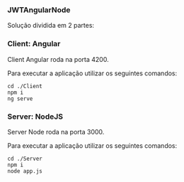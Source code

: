 ### JWTAngularNode

Solução dividida em 2 partes:

### Client: Angular

Client Angular roda na porta 4200.

Para executar a aplicação utilizar os seguintes comandos:

```
cd ./Client
npm i
ng serve
```

### Server: NodeJS

Server Node roda na porta 3000.

Para executar a aplicação utilizar os seguintes comandos:

```
cd ./Server
npm i
node app.js
```